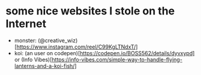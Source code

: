 # some nice websites I stole on the Internet
  - monster: (@creative_wiz)[https://www.instagram.com/reel/C99KgLTNdxT/]
  - koi: (an user on codepen)[https://codepen.io/BOSS562/details/dyvxypd] or (Info Vibes)[https://info-vibes.com/simple-way-to-handle-flying-lanterns-and-a-koi-fish/]

